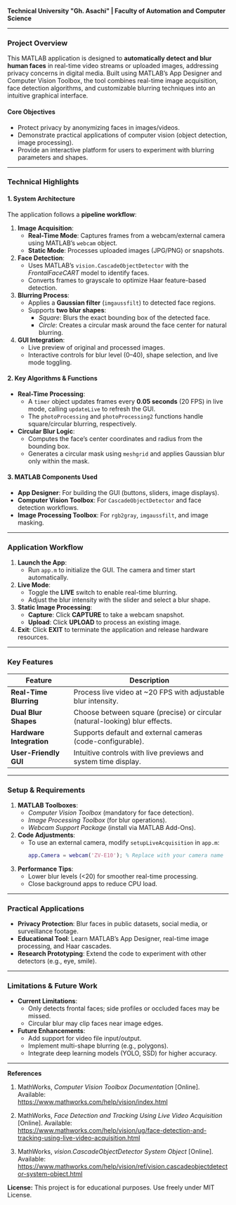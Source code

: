 **Technical University "Gh. Asachi" | Faculty of Automation and Computer Science**  

--------------------------------------------------------------------------------  
### **Project Overview**  
This MATLAB application is designed to **automatically detect and blur human faces** in real-time video streams or uploaded images, addressing privacy concerns in digital media. Built using MATLAB’s App Designer and Computer Vision Toolbox, the tool combines real-time image acquisition, face detection algorithms, and customizable blurring techniques into an intuitive graphical interface.  

#### **Core Objectives**  
- Protect privacy by anonymizing faces in images/videos.  
- Demonstrate practical applications of computer vision (object detection, image processing).  
- Provide an interactive platform for users to experiment with blurring parameters and shapes.  

--------------------------------------------------------------------------------  
### **Technical Highlights**  

#### **1. System Architecture**  
The application follows a **pipeline workflow**:  
1. **Image Acquisition**:  
   - **Real-Time Mode**: Captures frames from a webcam/external camera using MATLAB’s `webcam` object.  
   - **Static Mode**: Processes uploaded images (JPG/PNG) or snapshots.  
2. **Face Detection**:  
   - Uses MATLAB’s `vision.CascadeObjectDetector` with the *FrontalFaceCART* model to identify faces.  
   - Converts frames to grayscale to optimize Haar feature-based detection.  
3. **Blurring Process**:  
   - Applies a **Gaussian filter** (`imgaussfilt`) to detected face regions.  
   - Supports **two blur shapes**:  
     - *Square*: Blurs the exact bounding box of the detected face.  
     - *Circle*: Creates a circular mask around the face center for natural blurring.  
4. **GUI Integration**:  
   - Live preview of original and processed images.  
   - Interactive controls for blur level (0–40), shape selection, and live mode toggling.  

#### **2. Key Algorithms & Functions**  
- **Real-Time Processing**:  
  - A `timer` object updates frames every **0.05 seconds** (20 FPS) in live mode, calling `updateLive` to refresh the GUI.  
  - The `photoProcessing` and `photoProcessing2` functions handle square/circular blurring, respectively.  
- **Circular Blur Logic**:  
  - Computes the face’s center coordinates and radius from the bounding box.  
  - Generates a circular mask using `meshgrid` and applies Gaussian blur only within the mask.  

#### **3. MATLAB Components Used**  
- **App Designer**: For building the GUI (buttons, sliders, image displays).  
- **Computer Vision Toolbox**: For `CascadeObjectDetector` and face detection workflows.  
- **Image Processing Toolbox**: For `rgb2gray`, `imgaussfilt`, and image masking.  

--------------------------------------------------------------------------------  
### **Application Workflow**  
1. **Launch the App**:  
   - Run `app.m` to initialize the GUI. The camera and timer start automatically.  
2. **Live Mode**:  
   - Toggle the **LIVE** switch to enable real-time blurring.  
   - Adjust the blur intensity with the slider and select a blur shape.  
3. **Static Image Processing**:  
   - **Capture**: Click **CAPTURE** to take a webcam snapshot.  
   - **Upload**: Click **UPLOAD** to process an existing image.  
4. **Exit**: Click **EXIT** to terminate the application and release hardware resources.  

--------------------------------------------------------------------------------  
### **Key Features**  
| Feature                | Description                                                                 |  
|------------------------|-----------------------------------------------------------------------------|  
| **Real-Time Blurring** | Process live video at ~20 FPS with adjustable blur intensity.               |  
| **Dual Blur Shapes**   | Choose between square (precise) or circular (natural-looking) blur effects. |  
| **Hardware Integration** | Supports default and external cameras (code-configurable).                |  
| **User-Friendly GUI**  | Intuitive controls with live previews and system time display.              |  

--------------------------------------------------------------------------------  
### **Setup & Requirements**  
1. **MATLAB Toolboxes**:  
   - *Computer Vision Toolbox* (mandatory for face detection).  
   - *Image Processing Toolbox* (for blur operations).  
   - *Webcam Support Package* (install via MATLAB Add-Ons).  
2. **Code Adjustments**:  
   - To use an external camera, modify `setupLiveAcquisition` in `app.m`:  
     ```matlab  
     app.Camera = webcam('ZV-E10'); % Replace with your camera name  
     ```  
3. **Performance Tips**:  
   - Lower blur levels (<20) for smoother real-time processing.  
   - Close background apps to reduce CPU load.  

--------------------------------------------------------------------------------  
### **Practical Applications**  
- **Privacy Protection**: Blur faces in public datasets, social media, or surveillance footage.  
- **Educational Tool**: Learn MATLAB’s App Designer, real-time image processing, and Haar cascades.  
- **Research Prototyping**: Extend the code to experiment with other detectors (e.g., eye, smile).  

--------------------------------------------------------------------------------  
### **Limitations & Future Work**  
- **Current Limitations**:  
  - Only detects frontal faces; side profiles or occluded faces may be missed.  
  - Circular blur may clip faces near image edges.  
- **Future Enhancements**:  
  - Add support for video file input/output.  
  - Implement multi-shape blurring (e.g., polygons).  
  - Integrate deep learning models (YOLO, SSD) for higher accuracy.  

--------------------------------------------------------------------------------  
**References**  

1. MathWorks, *Computer Vision Toolbox Documentation* [Online]. Available:  
   https://www.mathworks.com/help/vision/index.html  

2. MathWorks, *Face Detection and Tracking Using Live Video Acquisition* [Online]. Available:  
   https://www.mathworks.com/help/vision/ug/face-detection-and-tracking-using-live-video-acquisition.html  

3. MathWorks, *vision.CascadeObjectDetector System Object* [Online]. Available:  
   https://www.mathworks.com/help/vision/ref/vision.cascadeobjectdetector-system-object.html 

**License:**
This project is for educational purposes. Use freely under MIT License. 
